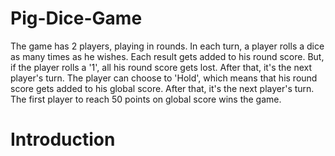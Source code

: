 # Pig-Dice-Game
The game has 2 players, playing in rounds. In each turn, a player rolls a dice as many times as he wishes. Each result gets added to his round score. But, if the player rolls a '1', all his round score gets lost. After that, it's the next player's turn. The player can choose to 'Hold', which means that his round score gets added to his global score. After that, it's the next player's turn. The first player to reach 50 points on global score wins the game.

# Introduction 
